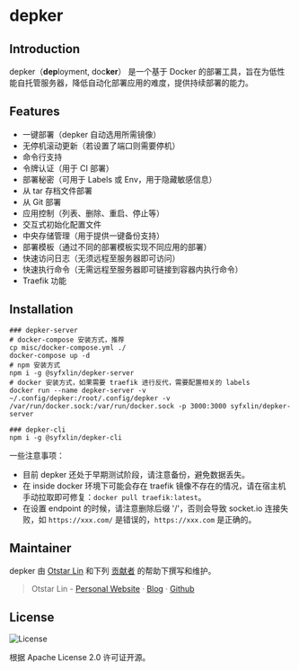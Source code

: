 # depker

## Introduction

depker（**dep**loyment, doc**ker**） 是一个基于 Docker 的部署工具，旨在为低性能自托管服务器，降低自动化部署应用的难度，提供持续部署的能力。

## Features

- 一键部署（depker 自动选用所需镜像）
- 无停机滚动更新（若设置了端口则需要停机）
- 命令行支持
- 令牌认证（用于 CI 部署）
- 部署秘密（可用于 Labels 或 Env，用于隐藏敏感信息）
- 从 tar 存档文件部署
- 从 Git 部署
- 应用控制（列表、删除、重启、停止等）
- 交互式初始化配置文件
- 中央存储管理（用于提供一键备份支持）
- 部署模板（通过不同的部署模板实现不同应用的部署）
- 快速访问日志（无须远程至服务器即可访问）
- 快速执行命令（无需远程至服务器即可链接到容器内执行命令）
- Traefik 功能

## Installation

```shell
### depker-server
# docker-compose 安装方式，推荐
cp misc/docker-compose.yml ./
docker-compose up -d
# npm 安装方式
npm i -g @syfxlin/depker-server
# docker 安装方式，如果需要 traefik 进行反代，需要配置相关的 labels
docker run --name depker-server -v ~/.config/depker:/root/.config/depker -v /var/run/docker.sock:/var/run/docker.sock -p 3000:3000 syfxlin/depker-server

### depker-cli
npm i -g @syfxlin/depker-cli
```

一些注意事项：

- 目前 depker 还处于早期测试阶段，请注意备份，避免数据丢失。
- 在 inside docker 环境下可能会存在 traefik 镜像不存在的情况，请在宿主机手动拉取即可修复：`docker pull traefik:latest`。
- 在设置 endpoint 的时候，请注意删除后缀 '/'，否则会导致 socket.io 连接失败，如 `https://xxx.com/` 是错误的，`https://xxx.com` 是正确的。

## Maintainer

depker 由 [Otstar Lin](https://ixk.me/)
和下列 [贡献者](https://github.com/syfxlin/depker/graphs/contributors)
的帮助下撰写和维护。

> Otstar Lin - [Personal Website](https://ixk.me/) · [Blog](https://blog.ixk.me/) · [Github](https://github.com/syfxlin)

## License

![License](https://img.shields.io/github/license/syfxlin/depker.svg?style=flat-square)

根据 Apache License 2.0 许可证开源。
